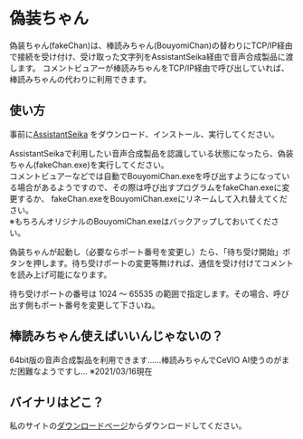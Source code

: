 # 偽装ちゃん

偽装ちゃん(fakeChan)は、棒読みちゃん(BouyomiChan)の替わりにTCP/IP経由で接続を受け付け、受け取った文字列をAssistantSeika経由で音声合成製品に渡します。
コメントビュアーが棒読みちゃんをTCP/IP経由で呼び出していれば、棒読みちゃんの代わりに利用できます。


## 使い方

事前に[AssistantSeika](https://hgotoh.jp/wiki/doku.php/documents/voiceroid/assistantseika/assistantseika-001a) をダウンロード、インストール、実行してください。

AssistantSeikaで利用したい音声合成製品を認識している状態になったら、偽装ちゃん(fakeChan.exe)を実行してください。  
コメントビュアーなどでは自動でBouyomiChan.exeを呼び出すようになっている場合があるようですので、その際は呼び出すプログラムをfakeChan.exeに変更するか、
fakeChan.exeをBouyomiChan.exeにリネームして入れ替えてください。  
※もちろんオリジナルのBouyomiChan.exeはバックアップしておいてください。

偽装ちゃんが起動し（必要ならポート番号を変更し）たら、「待ち受け開始」ボタンを押します。待ち受けポートの変更等無ければ、通信を受け付けてコメントを読み上げ可能になります。

待ち受けポートの番号は 1024 ～ 65535 の範囲で指定します。その場合、呼び出す側もポート番号を変更して下さいね。

## 棒読みちゃん使えばいいんじゃないの？

64bit版の音声合成製品を利用できます……棒読みちゃんでCeVIO AI使うのがまだ困難なようですし… ※2021/03/16現在

## バイナリはどこ？

私のサイトの[ダウンロードページ](https://hgotoh.jp/wiki/doku.php/documents/tools/tools-206)からダウンロードしてください。
